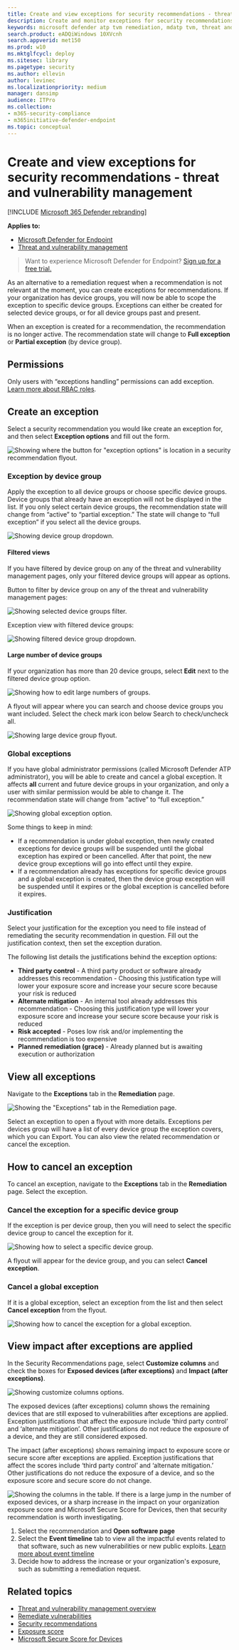 ```yaml
---
title: Create and view exceptions for security recommendations - threat and vulnerability management
description: Create and monitor exceptions for security recommendations in threat and vulnerability management. 
keywords: microsoft defender atp tvm remediation, mdatp tvm, threat and vulnerability management, threat & vulnerability management, threat & vulnerability management remediation, tvm remediation intune, tvm remediation sccm
search.product: eADQiWindows 10XVcnh
search.appverid: met150
ms.prod: w10
ms.mktglfcycl: deploy
ms.sitesec: library
ms.pagetype: security
ms.author: ellevin
author: levinec
ms.localizationpriority: medium
manager: dansimp
audience: ITPro
ms.collection: 
- m365-security-compliance 
- m365initiative-defender-endpoint 
ms.topic: conceptual
---
```

# Create and view exceptions for security recommendations - threat and vulnerability management

[!INCLUDE [Microsoft 365 Defender rebranding](../../includes/microsoft-defender.md)]

**Applies to:**

- [Microsoft Defender for Endpoint](https://go.microsoft.com/fwlink/p/?linkid=2146631)
- [Threat and vulnerability management](next-gen-threat-and-vuln-mgt.md)

>Want to experience Microsoft Defender for Endpoint? [Sign up for a free trial.](https://www.microsoft.com/microsoft-365/windows/microsoft-defender-atp?ocid=docs-wdatp-portaloverview-abovefoldlink)

As an alternative to a remediation request when a recommendation is not relevant at the moment, you can create exceptions for recommendations. If your organization has device groups, you will now be able to scope the exception to specific device groups. Exceptions can either be created for selected device groups, or for all device groups past and present.  

When an exception is created for a recommendation, the recommendation is no longer active. The recommendation state will change to **Full exception** or **Partial exception** (by device group).

## Permissions

Only users with “exceptions handling” permissions can add exception. [Learn more about RBAC roles](user-roles.md).

## Create an exception

Select a security recommendation you would like create an exception for, and then select **Exception options** and fill out the form.  

![Showing where the button for "exception options" is location in a security recommendation flyout.](images/tvm-exception-options.png)

### Exception by device group

Apply the exception to all device groups or choose specific device groups. Device groups that already have an exception will not be displayed in the list. If you only select certain device groups, the recommendation state will change from “active” to “partial exception.” The state will change to “full exception” if you select all the device groups.

![Showing device group dropdown.](images/tvm-exception-device-group-500.png)

#### Filtered views

If you have filtered by device group on any of the threat and vulnerability management pages, only your filtered device groups will appear as options.

Button to filter by device group on any of the threat and vulnerability management pages: 

![Showing selected device groups filter.](images/tvm-selected-device-groups.png)

Exception view with filtered device groups:

![Showing filtered device group dropdown.](images/tvm-exception-device-filter500.png)

#### Large number of device groups

If your organization has more than 20 device groups, select **Edit** next to the filtered device group option.

![Showing how to edit large numbers of groups.](images/tvm-exception-edit-groups.png)

A flyout will appear where you can search and choose device groups you want included. Select the check mark icon below Search to check/uncheck all.

![Showing large device group flyout.](images/tvm-exception-device-group-flyout-400.png)

### Global exceptions

If you have global administrator permissions (called Microsoft Defender ATP administrator), you will be able to create and cancel a global exception. It affects **all** current and future device groups in your organization, and only a user with similar permission would be able to change it. The recommendation state will change from “active” to “full exception.”

![Showing global exception option.](images/tvm-exception-global.png)

Some things to keep in mind:

- If a recommendation is under global exception, then newly created exceptions for device groups will be suspended until the global exception has expired or been cancelled. After that point, the new device group exceptions will go into effect until they expire.
- If a recommendation already has exceptions for specific device groups and a global exception is created, then the device group exception will be suspended until it expires or the global exception is cancelled before it expires.

### Justification

Select your justification for the exception you need to file instead of remediating the security recommendation in question. Fill out the justification context, then set the exception duration.

The following list details the justifications behind the exception options:

- **Third party control** - A third party product or software already addresses this recommendation
        - Choosing this justification type will lower your exposure score and increase your secure score because your risk is reduced
- **Alternate mitigation** - An internal tool already addresses this recommendation
        - Choosing this justification type will lower your exposure score and increase your secure score because your risk is reduced
- **Risk accepted** - Poses low risk and/or implementing the recommendation is too expensive
- **Planned remediation (grace)** - Already planned but is awaiting execution or authorization

## View all exceptions

Navigate to the **Exceptions** tab in the **Remediation** page.

![Showing the "Exceptions" tab in the Remediation page.](images/tvm-exception-tab400.png)

Select an exception to open a flyout with more details. Exceptions per devices group will have a list of every device group the exception covers, which you can Export. You can also view the related recommendation or cancel the exception.

## How to cancel an exception

To cancel an exception, navigate to the **Exceptions** tab in the **Remediation** page. Select the exception.

### Cancel the exception for a specific device group

If the exception is per device group, then you will need to select the specific device group to cancel the exception for it. 

![Showing how to select a specific device group.](images/tvm-exception-device-group-hover.png)

A flyout will appear for the device group, and you can select **Cancel exception**.

### Cancel a global exception

If it is a global exception, select an exception from the list and then select **Cancel exception** from the flyout.

![Showing how to cancel the exception for a global exception.](images/tvm-exception-cancel-global-400.png)

## View impact after exceptions are applied

In the Security Recommendations page, select **Customize columns** and check the boxes for **Exposed devices (after exceptions)** and **Impact (after exceptions)**.

![Showing customize columns options.](images/tvm-after-exceptions.png)

The exposed devices (after exceptions) column shows the remaining devices that are still exposed to vulnerabilities after exceptions are applied. Exception justifications that affect the exposure include ‘third party control’ and ‘alternate mitigation’. Other justifications do not reduce the exposure of a device, and they are still considered exposed.

The impact (after exceptions) shows remaining impact to exposure score or secure score after exceptions are applied. Exception justifications that affect the scores include ‘third party control’ and ‘alternate mitigation.’ Other justifications do not reduce the exposure of a device, and so the exposure score and secure score do not change.

![Showing the columns in the table.](images/tvm-after-exceptions-table.png)
If there is a large jump in the number of exposed devices, or a sharp increase in the impact on your organization exposure score and Microsoft Secure Score for Devices, then that security recommendation is worth investigating.

1. Select the recommendation and **Open software page**
2. Select the **Event timeline** tab to view all the impactful events related to that software, such as new vulnerabilities or new public exploits. [Learn more about event timeline](threat-and-vuln-mgt-event-timeline.md)
3. Decide how to address the increase or your organization's exposure, such as submitting a remediation request.

## Related topics

- [Threat and vulnerability management overview](next-gen-threat-and-vuln-mgt.md)
- [Remediate vulnerabilities](tvm-remediation.md)
- [Security recommendations](tvm-security-recommendation.md)
- [Exposure score](tvm-exposure-score.md)
- [Microsoft Secure Score for Devices](tvm-microsoft-secure-score-devices.md)
